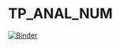 # TP_ANAL_NUM
[![Binder](https://mybinder.org/badge_logo.svg)](https://mybinder.org/v2/gh/malek-ghozzi/TP_ANAL_NUM/main)
